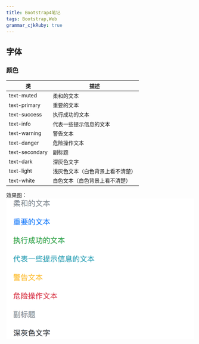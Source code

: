 ```yaml
---
title: Bootstrap4笔记 
tags: Bootstrap,Web
grammar_cjkRuby: true
---
```


## 字体

### 颜色
|类|	描述|
|---|---|
| text-muted |	柔和的文本|
| text-primary |	重要的文本|
| text-success |	执行成功的文本|
| text-info|	代表一些提示信息的文本|
| text-warning |	警告文本|
| text-danger |危险操作文本|
| text-secondary |	副标题|
| text-dark |	深灰色文字|
| text-light	|浅灰色文本（白色背景上看不清楚）|
| text-white	|白色文本（白色背景上看不清楚）|

效果图：
![enter description here][1]


  [1]: ./images/20171128141852819.png "20171128141852819"